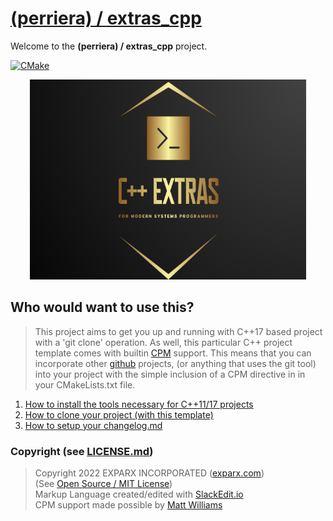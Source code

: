 

# [(perriera) / extras_cpp](https://github.com/perriera/extras_cpp)

Welcome to the **(perriera) / extras_cpp** project.

[![CMake](https://github.com/mattcoding4days/extras/actions/workflows/cmake.yml/badge.svg?branch=dev)](https://github.com/mattcoding4days/extras/actions/workflows/cmake.yml)

<div align="center">
  <img width="442" height="320" src="assets/extras.png">
  <br>
</div>

## Who would want to use this?

> This project aims to get you up and running with C++17 based project with a 'git clone' operation. As well, this particular C++ project template comes with builtin [CPM](https://github.com/cpm-cmake/CPM.cmake) support. This means that you can incorporate other [github](https://github.com) projects, (or anything that uses the git tool) into your project with the simple inclusion of a CPM directive in in your CMakeLists.txt file.

 1. [How to install the tools necessary for C++11/17 projects](https://github.com/perriera/extras_cpp/blob/dev/docs/INSTALL.md)
 2. [How to clone your project (with this template)](https://github.com/perriera/extras_cpp/blob/dev/docs/CLONE.md)
 3. [How to setup your changelog.md](https://github.com/perriera/extras_cpp/blob/dev/docs/CHANGELOG.md)

### Copyright (see [LICENSE.md](https://github.com/perriera/extras_cpp/blob/dev/LICENSE.md))
> Copyright 2022 EXPARX INCORPORATED ([exparx.com](https://www.exparx.com/))<br/>
> (See [Open Source / MIT License](https://opensource.org/licenses/MIT))<br/>
> Markup Language created/edited with [SlackEdit.io](https://stackedit.io/app#)<br/>
> CPM support made possible by [Matt Williams](Matt@programmer)<br/>

